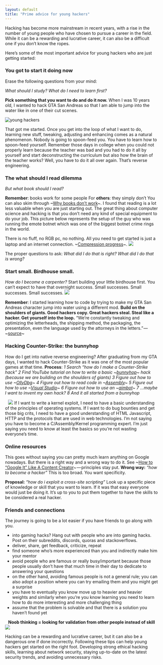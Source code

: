 ```yaml
---
layout: default
title: "Prime advice for young hackers"
---
```

Hacking has become more mainstream in recent years, with a rise in the number of young people who have chosen to pursue a career in the field. While it can be a rewarding and lucrative career, it can also be a difficult one if you don’t know the ropes. 

Here’s some of the most important advice for young hackers who are just getting started:

### You got to start it doing now
Erase the following questions from your mind:

*What should I study?*
*What do I need to learn first?*

**Pick something that you want to do and do it now.**
When I was 10 years old, I wanted to hack GTA San Andreas so that I am able to jump into the water like in one of their cut scenes.

![young hackers](1*wU5BSgmSn4zLVre-GdHHig.png)

That got me started. Once you get into the loop of what I want to do, learning new stuff, tweaking, adjusting and enhancing comes as a natural phenomenon.
Nobody is going to spoon-feed you.
You have to learn how to spoon-feed yourself.
Remember those days in college when you could not properly learn because the teacher was bad and you had to do it all by yourself and start deconstructing the curriculum but also how the brain of the teacher works?
Well, you have to do it all over again. That’s reverse engineering.

### The what should I read dilemma

*But what book should I read?*

**Remember**: books work for some people
For **others**: they simply don’t
You can also skim through ~[Why books don’t work](https://andymatuschak.org/books/)~.
I found that reading is a lot less valuable when you are just starting out.
The great thing about computer science and hacking is that you don’t need any kind of special equipment to do your job.
This picture below represents the setup of the guy who was running the emote botnet which was one of the biggest botnet crime rings in the world.

There is no fluff, no RGB pc, no nothing. All you need to get started is just a laptop and an internet connection. ~[Compression progress](https://www.researchgate.net/publication/23683623_Driven_by_Compression_Progress_A_Simple_Principle_Explains_Essential_Aspects_of_Subjective_Beauty_Novelty_Surprise_Interestingness_Attention_Curiosity_Creativity_Art_Science_Music_Jokes)~.
![](1*mhJZ5TIxlLm45Oxdbjs0gA.png)


The proper questions to ask:
*What did I do that is right?*
*What did I do that is wrong?*

### Start small. Birdhouse small.
*How do I become a carpenter?*
Start building your little birdhouse first.
You can’t expect to have that overnight success.
Small successes.
Small successes.
Small successes.
![](1*BT0a_rtPJHrDg61dPEHWRw.png)


**Remember**: I started learning how to code by trying to make my GTA San Andreas character jump into water using a different mod.
**Build on the shoulders of giants. Good hackers copy. Great hackers steal. Steal like a hacker. Get yourself into the loop.**
“We’re constantly tweaking and optimizing the letterheads, the shipping method, the packaging, the presentation, even the language used by the attorneys in the letters.” — ~[source](https://entrepreneurshandbook.co/this-is-what-it-takes-to-go-from-0-to-1-million-in-less-than-one-year-7ac31bc39eef?gi=a04bae9c8f9a)~

### Hacking Counter-Strike: the bunnyhop

How do I get into native reverse engineering?
After graduating from my GTA days, I wanted to hack Counter-Strike as it was one of the most popular games at that time.
**Process**:
*1* *Search “how do I make a Counter-Strike hack”*
*2* *Find YouTube tutorial on how to write a basic ~[bunnyhop](https://www.urbandictionary.com/define.php?term=Bunnyhop)~ hack (because we are building on the shoulders of giants)*
*3* *Figure out how to use ~[OllyDbg](https://en.wikipedia.org/wiki/OllyDbg)~*
*4* *Figure out how to read code in ~[Assembly](https://en.wikipedia.org/wiki/Assembly_language)~*
*5* *Figure out how to use ~[Visual Studio](https://en.wikipedia.org/wiki/Visual_Studio)~*
*6* *Figure out how to use an ~[aimbot](https://www.urbandictionary.com/define.php?term=aimbot)~*
*7* *…maybe I want to invent my own hack?*
*8* *And it all started from a bunnyhop*

⠀![](1*_4cORyvmGIjZptDl3hFVbw.png)
If I want to write a kernel exploit, I need to have a basic understanding of the principles of operating systems.
If I want to do bug bounties and get those big crits, I need to have a good understanding of HTML Javascript, HTTP and the protocols that are used in web technologies.
I’m not saying you have to become a C/Assembly/Kernel programming expert.
I’m just saying you need to know at least the basics so you’re not wasting everyone’s time.

### Online resources
This goes without saying you can pretty much learn anything on Google nowadays.
But there is a right way and a wrong way to do it.
See ~[How to “Google It” Like A Content Creator](https://youtu.be/GI7GyMeQPLI)~ — principles stay put.
**Wrong way:**
*“how to become a hacker”*
This is too broad.
You want specificity.

**Proposal:**
*“how do i exploit a cross-site scripting”*
Look up a specific piece of knowledge or skill that you want to learn. If it was that easy everyone would just be doing it. It’s up to you to put them together to have the skills to be considered a real hacker.

### Friends and connections
The journey is going to be a lot easier if you have friends to go along with you.
* into gaming hacks? Hang out with people who are into gaming hacks. Post on their subreddits, discords, quoras and stackoverflows.
* deliver, share, get feedback, criticize, repeat
* find someone who’s more experienced than you and indirectly make him your mentor
* avoid people who are famous or really busy/important because those people usually don’t have that much time in their day to dedicate to answering your questions
* on the other hand, avoiding famous people is not a general rule; you can also adopt a position where you can try emailing them and you might get a surprise
* you have to eventually you know move up to heavier and heavier weights and similarly when you’re you know learning you need to learn how to do more interesting and more challenging thing
* assume that the problem is solvable and that there is a solution you haven’t found yet

⠀**Noob thinking = looking for validation from other people instead of skill**
![](1*NzjN5xNnpcfJkMMZbU5dxg.png)

Hacking can be a rewarding and lucrative career, but it can also be a dangerous one if done incorrectly. Following these tips can help young hackers get started on the right foot. Developing strong ethical hacking skills, learning about network security, staying up-to-date on the latest security trends, and avoiding unnecessary risks.

